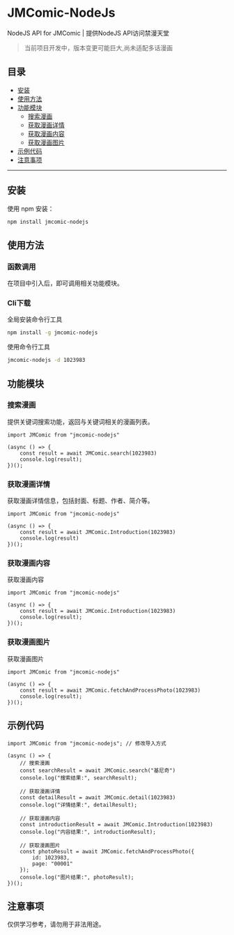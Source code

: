 # JMComic-NodeJs

NodeJS API for JMComic | 提供NodeJS API访问禁漫天堂

> 当前项目开发中，版本变更可能巨大,尚未适配多话漫画

## 目录

- [安装](#安装)
- [使用方法](#使用方法)
- [功能模块](#功能模块)
  - [搜索漫画](#搜索漫画)
  - [获取漫画详情](#获取漫画详情)
  - [获取漫画内容](#获取漫画内容)
  - [获取漫画图片](#获取漫画图片)
- [示例代码](#示例代码)
- [注意事项](#注意事项)

---

## 安装

使用 npm 安装：

```bash
npm install jmcomic-nodejs
```

## 使用方法

### 函数调用

在项目中引入后，即可调用相关功能模块。

### Cli下载

全局安装命令行工具

```bash
npm install -g jmcomic-nodejs
```
使用命令行工具

```bash
jmcomic-nodejs -d 1023983
```

## 功能模块

### 搜索漫画

提供关键词搜索功能，返回与关键词相关的漫画列表。

```
import JMComic from "jmcomic-nodejs"

(async () => {
    const result = await JMComic.search(1023983)
    console.log(result);
})();
```

### 获取漫画详情

获取漫画详情信息，包括封面、标题、作者、简介等。
```
import JMComic from "jmcomic-nodejs"

(async () => {
    const result = await JMComic.Introduction(1023983)
    console.log(result)
})();
```

### 获取漫画内容

获取漫画内容
```
import JMComic from "jmcomic-nodejs"

(async () => {
    const result = await JMComic.Introduction(1023983)
    console.log(result);
})();
```

### 获取漫画图片

获取漫画图片
```
import JMComic from "jmcomic-nodejs"

(async () => {
    const result = await JMComic.fetchAndProcessPhoto(1023983)
    console.log(result);
})();
```

## 示例代码
```
import JMComic from "jmcomic-nodejs"; // 修改导入方式

(async () => {
    // 搜索漫画
    const searchResult = await JMComic.search("基尼奇")
    console.log("搜索结果:", searchResult);

    // 获取漫画详情
    const detailResult = await JMComic.detail(1023983)
    console.log("详情结果:", detailResult);

    // 获取漫画内容
    const introductionResult = await JMComic.Introduction(1023983)
    console.log("内容结果:", introductionResult);

    // 获取漫画图片
    const photoResult = await JMComic.fetchAndProcessPhoto({
        id: 1023983,
        page: "00001"
    });
    console.log("图片结果:", photoResult);
})();
```

## 注意事项

仅供学习参考，请勿用于非法用途。